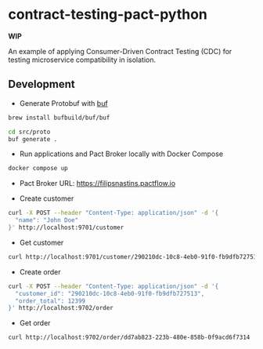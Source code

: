 # contract-testing-pact-python

**WIP**

An example of applying Consumer-Driven Contract Testing (CDC) for testing microservice compatibility in isolation.

## Development

- Generate Protobuf with [buf](https://buf.build)

```bash
brew install bufbuild/buf/buf

cd src/proto
buf generate .
```

- Run applications and Pact Broker locally with Docker Compose

```bash
docker compose up
```

- Pact Broker URL: <https://filipsnastins.pactflow.io>

- Create customer

```bash
curl -X POST --header "Content-Type: application/json" -d '{
  "name": "John Doe"
}' http://localhost:9701/customer
```

- Get customer

```bash
curl http://localhost:9701/customer/290210dc-10c8-4eb0-91f0-fb9dfb727513
```

- Create order

```bash
curl -X POST --header "Content-Type: application/json" -d '{
  "customer_id": "290210dc-10c8-4eb0-91f0-fb9dfb727513",
  "order_total": 12399
}' http://localhost:9702/order
```

- Get order

```bash
curl http://localhost:9702/order/dd7ab823-223b-480e-858b-0f9acd6f7314
```
